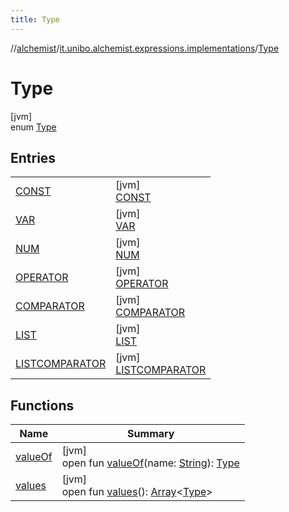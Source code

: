 ```yaml
---
title: Type
---
```

//[alchemist](../../../index.html)/[it.unibo.alchemist.expressions.implementations](../index.html)/[Type](index.html)



# Type



[jvm]\
enum [Type](index.html)



## Entries


| | |
|---|---|
| [CONST](-c-o-n-s-t/index.html) | [jvm]<br>[CONST](-c-o-n-s-t/index.html) |
| [VAR](-v-a-r/index.html) | [jvm]<br>[VAR](-v-a-r/index.html) |
| [NUM](-n-u-m/index.html) | [jvm]<br>[NUM](-n-u-m/index.html) |
| [OPERATOR](-o-p-e-r-a-t-o-r/index.html) | [jvm]<br>[OPERATOR](-o-p-e-r-a-t-o-r/index.html) |
| [COMPARATOR](-c-o-m-p-a-r-a-t-o-r/index.html) | [jvm]<br>[COMPARATOR](-c-o-m-p-a-r-a-t-o-r/index.html) |
| [LIST](-l-i-s-t/index.html) | [jvm]<br>[LIST](-l-i-s-t/index.html) |
| [LISTCOMPARATOR](-l-i-s-t-c-o-m-p-a-r-a-t-o-r/index.html) | [jvm]<br>[LISTCOMPARATOR](-l-i-s-t-c-o-m-p-a-r-a-t-o-r/index.html) |


## Functions


| Name | Summary |
|---|---|
| [valueOf](value-of.html) | [jvm]<br>open fun [valueOf](value-of.html)(name: [String](https://docs.oracle.com/javase/8/docs/api/java/lang/String.html)): [Type](index.html) |
| [values](values.html) | [jvm]<br>open fun [values](values.html)(): [Array](https://kotlinlang.org/api/latest/jvm/stdlib/kotlin/-array/index.html)<[Type](index.html)> |

